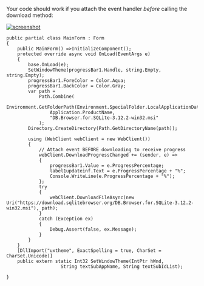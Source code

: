 Your code should work if you attach the event handler _before_ calling the download method:

[![screenshot][1]][1]

    public partial class MainForm : Form
    {
        public MainForm() =>InitializeComponent();
        protected override async void OnLoad(EventArgs e)
        {
            base.OnLoad(e);
            SetWindowTheme(progressBar1.Handle, string.Empty, string.Empty);
            progressBar1.ForeColor = Color.Aqua;
            progressBar1.BackColor = Color.Gray;
            var path =
                Path.Combine(
                    Environment.GetFolderPath(Environment.SpecialFolder.LocalApplicationData),
                    Application.ProductName,
                    "DB.Browser.for.SQLite-3.12.2-win32.msi"
                );
            Directory.CreateDirectory(Path.GetDirectoryName(path));

            using (WebClient webClient = new WebClient())
            {
                // Attach event BEFORE downloading to receive progress
                webClient.DownloadProgressChanged += (sender, e) =>
                {
                    progressBar1.Value = e.ProgressPercentage;
                    label1updateinf.Text = e.ProgressPercentage + "%";
                    Console.WriteLine(e.ProgressPercentage + "%");
                };
                try
                {
                    webClient.DownloadFileAsync(new Uri("https://download.sqlitebrowser.org/DB.Browser.for.SQLite-3.12.2-win32.msi"), path);
                }
                catch (Exception ex)
                {
                    Debug.Assert(false, ex.Message);
                }
            }
        }
        [DllImport("uxtheme", ExactSpelling = true, CharSet = CharSet.Unicode)]
        public extern static Int32 SetWindowTheme(IntPtr hWnd,
                        String textSubAppName, String textSubIdList);

    }


  [1]: https://i.stack.imgur.com/2SAKu.png